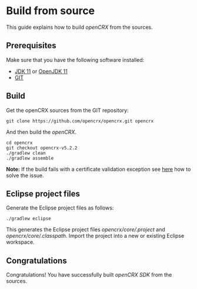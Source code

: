 # Build from source #

This guide explains how to build _openCRX_ from the sources.

## Prerequisites ##

Make sure that you have the following software installed:

* [JDK 11](http://www.oracle.com/technetwork/java/javase/downloads/) or [OpenJDK 11](https://openjdk.java.net/projects/jdk/11/)
* [GIT](http://git-scm.com/downloads)

## Build ##

Get the openCRX sources from the GIT repository:

```
git clone https://github.com/opencrx/opencrx.git opencrx
```

And then build the _openCRX_.

```
cd opencrx
git checkout opencrx-v5.2.2
./gradlew clean
./gradlew assemble
```

**Note:** If the build fails with a certificate validation exception see [here](https://github.com/opencrx/opencrx-documentation/issues/1) how to solve the issue. 

## Eclipse project files ##

Generate the Eclipse project files as follows:

```
./gradlew eclipse
```

This generates the Eclipse project files _opencrx/core/.project_ and _opencrx/core/.classpath_. Import the project into a new or existing Eclipse workspace.  

## Congratulations ##
Congratulations! You have successfully built _openCRX SDK_ from the sources.

